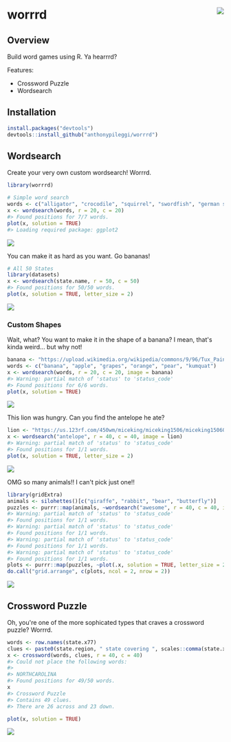
<!-- README.md is generated from README.Rmd. Please edit that file -->
worrrd <img src="man/figures/logo.png" align="right" />
=======================================================

Overview
--------

Build word games using R. Ya hearrrd?

Features:

-   Crossword Puzzle
-   Wordsearch

Installation
------------

``` r
install.packages("devtools")
devtools::install_github("anthonypileggi/worrrd")
```

Wordsearch
----------

Create your very own custom wordsearch! Worrrd.

``` r
library(worrrd)

# Simple word search
words <- c("alligator", "crocodile", "squirrel", "swordfish", "german shepherd", "panda", "wolf")
x <- wordsearch(words, r = 20, c = 20)
#> Found positions for 7/7 words.
plot(x, solution = TRUE)
#> Loading required package: ggplot2
```

![](man/figures/README-wordsearch-easy-1.png)

You can make it as hard as you want. Go bananas!

``` r
# All 50 States
library(datasets)
x <- wordsearch(state.name, r = 50, c = 50)
#> Found positions for 50/50 words.
plot(x, solution = TRUE, letter_size = 2)
```

![](man/figures/README-wordsearch-hard-1.png)

### Custom Shapes

Wait, what? You want to make it in the shape of a banana? I mean, that's kinda weird... but why not!

``` r
banana <- "https://upload.wikimedia.org/wikipedia/commons/9/96/Tux_Paint_banana.svg"
words <- c("banana", "apple", "grapes", "orange", "pear", "kumquat")
x <- wordsearch(words, r = 20, c = 20, image = banana)
#> Warning: partial match of 'status' to 'status_code'
#> Found positions for 6/6 words.
plot(x, solution = TRUE)
```

![](man/figures/README-wordsearch-banana-1.png)

This lion was hungry. Can you find the antelope he ate?

``` r
lion <- "https://us.123rf.com/450wm/miceking/miceking1506/miceking150601500/40903456-stock-vector-lion-silhouette.jpg"
x <- wordsearch("antelope", r = 40, c = 40, image = lion)
#> Warning: partial match of 'status' to 'status_code'
#> Found positions for 1/1 words.
plot(x, solution = TRUE, letter_size = 2)
```

![](man/figures/README-wordsearch-lion-1.png)

OMG so many animals!! I can't pick just one!!

``` r
library(gridExtra)
animals <- silohettes()[c("giraffe", "rabbit", "bear", "butterfly")]
puzzles <- purrr::map(animals, ~wordsearch("awesome", r = 40, c = 40, image = .x))
#> Warning: partial match of 'status' to 'status_code'
#> Found positions for 1/1 words.
#> Warning: partial match of 'status' to 'status_code'
#> Found positions for 1/1 words.
#> Warning: partial match of 'status' to 'status_code'
#> Found positions for 1/1 words.
#> Warning: partial match of 'status' to 'status_code'
#> Found positions for 1/1 words.
plots <- purrr::map(puzzles, ~plot(.x, solution = TRUE, letter_size = 2))
do.call("grid.arrange", c(plots, ncol = 2, nrow = 2))
```

![](man/figures/README-wordsearch-animals-1.png)

Crossword Puzzle
----------------

Oh, you're one of the more sophicated types that craves a crossword puzzle? Worrrd.

``` r
words <- row.names(state.x77)
clues <- paste0(state.region, " state covering ", scales::comma(state.x77[, "Area"]), " square miles.")
x <- crossword(words, clues, r = 40, c = 40)
#> Could not place the following words:
#> 
#> NORTHCAROLINA
#> Found positions for 49/50 words.
x
#> Crossword Puzzle
#> Contains 49 clues.
#> There are 26 across and 23 down.
```

``` r
plot(x, solution = TRUE)
```

![](man/figures/README-crossword-1.png)
